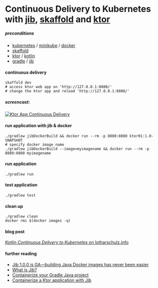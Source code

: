 # Continuous Delivery to Kubernetes with [jib](https://github.com/GoogleContainerTools/jib#what-is-jib), [skaffold](https://skaffold.dev/docs/getting-started/#installing-skaffold) and [ktor](https://github.com/ktorio/ktor)  


##### preconditions
- [kubernetes](https://kubernetes.io/) / [minikube](https://kubernetes.io/docs/setup/minikube/) / [docker](https://www.docker.com/)
- [skaffold](https://skaffold.dev/docs/getting-started/#installing-skaffold)
- [ktor](https://ktor.io/) / [kotlin](https://kotlinlang.org/)
- [gradle](https://gradle.org/) / [jib](https://github.com/GoogleContainerTools/jib)

#### continuous delivery
```
skaffold dev
# access ktor web app on 'http://127.0.0.1:8080/'
# change the ktor app and reload 'http://127.0.0.1:8080/' 
```

##### screencast:
[![Ktor App Continuous Delivery](http://img.youtube.com/vi/T-Ed_tbi1f8/0.jpg)](https://www.youtube.com/watch?v=T-Ed_tbi1f8 "Ktor App Continuous Delivery")

#### run application with jib & docker
```
./gradlew jibDockerBuild && docker run --rm -p 8080:8080 ktor01:1.0-SNAPSHOT
# specify docker image name
./gradlew jibDockerBuild --image=myimagename && docker run --rm -p 8080:8080 myimagename
```

#### run application

```
./gradlew run
```

#### test application

```
./gradlew test
```

#### clean up
```
./gradlew clean
docker rmi $(docker images -q)
```

#### blog post
[_Kotlin Continuous Delivery to Kubernetes_ on lotharschulz.info](https://www.lotharschulz.info/2019/02/17/Kotlin-Continuous-Delivery-to-Kubernetes/)

#### further reading
- [Jib 1.0.0 is GA—building Java Docker images has never been easier](https://cloud.google.com/blog/products/application-development/jib-1-0-0-is-ga-building-java-docker-images-has-never-been-easier)
- [What is Jib?](https://github.com/GoogleContainerTools/jib#what-is-jib)
- [Containerize your Gradle Java project](https://github.com/GoogleContainerTools/jib/tree/master/jib-gradle-plugin)
- [Containerize a Ktor application with Jib](https://github.com/GoogleContainerTools/jib/tree/master/examples/ktor)

